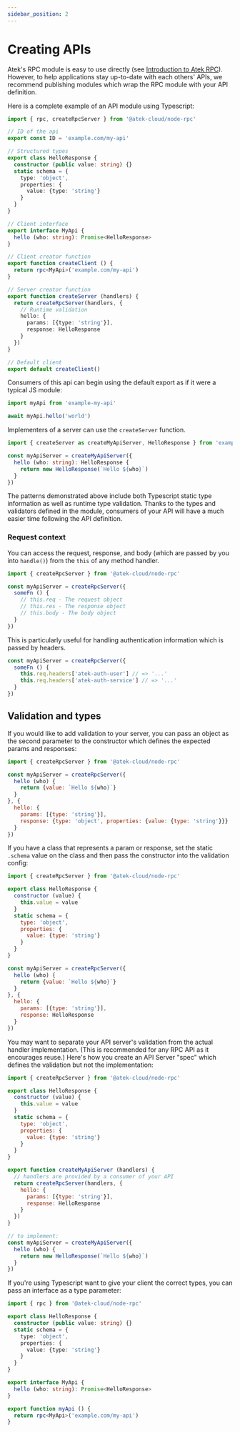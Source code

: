 ```yaml
---
sidebar_position: 2
---
```


# Creating APIs

Atek's RPC module is easy to use directly (see [Introduction to Atek RPC](./intro)). However, to help applications stay up-to-date with each others' APIs, we recommend publishing modules which wrap the RPC module with your API definition.

Here is a complete example of an API module using Typescript:

```typescript
import { rpc, createRpcServer } from '@atek-cloud/node-rpc'

// ID of the api
export const ID = 'example.com/my-api'

// Structured types 
export class HelloResponse {
  constructor (public value: string) {}
  static schema = {
    type: 'object',
    properties: {
      value: {type: 'string'}
    }
  }
}

// Client interface
export interface MyApi {
  hello (who: string): Promise<HelloResponse>
}

// Client creator function
export function createClient () {
  return rpc<MyApi>('example.com/my-api')
}

// Server creator function
export function createServer (handlers) {
  return createRpcServer(handlers, {
    // Runtime validation
    hello: {
      params: [{type: 'string'}],
      response: HelloResponse
    }
  })
}

// Default client
export default createClient()
```

Consumers of this api can begin using the default export as if it were a typical JS module:

```typescript
import myApi from 'example-my-api'

await myApi.hello('world')
```

Implementers of a server can use the `createServer` function.

```typescript
import { createServer as createMyApiServer, HelloResponse } from 'example-my-api'

const myApiServer = createMyApiServer({
  hello (who: string): HelloResponse {
    return new HelloResponse(`Hello ${who}`)
  }
})
```

The patterns demonstrated above include both Typescript static type information as well as runtime type validation. Thanks to the types and validators defined in the module, consumers of your API will have a much easier time following the API definition.

### Request context

You can access the request, response, and body (which are passed by you into `handle()`) from the `this` of any method handler.

```javascript
import { createRpcServer } from '@atek-cloud/node-rpc'

const myApiServer = createRpcServer({
  someFn () {
    // this.req - The request object
    // this.res - The response object
    // this.body - The body object
  }
})
```

This is particularly useful for handling authentication information which is passed by headers.

```javascript
const myApiServer = createRpcServer({
  someFn () {
    this.req.headers['atek-auth-user'] // => '...'
    this.req.headers['atek-auth-service'] // => '...'
  }
})
```

## Validation and types

If you would like to add validation to your server, you can pass an object as the second parameter to the constructor which defines the expected params and responses:

```javascript
import { createRpcServer } from '@atek-cloud/node-rpc'

const myApiServer = createRpcServer({
  hello (who) {
    return {value: `Hello ${who}`}
  }
}, {
  hello: {
    params: [{type: 'string'}],
    response: {type: 'object', properties: {value: {type: 'string'}}}
  }
})
```

If you have a class that represents a param or response, set the static `.schema` value on the class and then pass the constructor into the validation config:

```javascript
import { createRpcServer } from '@atek-cloud/node-rpc'

export class HelloResponse {
  constructor (value) {
    this.value = value
  }
  static schema = {
    type: 'object',
    properties: {
      value: {type: 'string'}
    }
  }
}

const myApiServer = createRpcServer({
  hello (who) {
    return {value: `Hello ${who}`}
  }
}, {
  hello: {
    params: [{type: 'string'}],
    response: HelloResponse
  }
})
```

You may want to separate your API server's validation from the actual handler implementation.
(This is recommended for any RPC API as it encourages reuse.)
Here's how you create an API Server "spec" which defines the validation but not the implementation:

```javascript
import { createRpcServer } from '@atek-cloud/node-rpc'

export class HelloResponse {
  constructor (value) {
    this.value = value
  }
  static schema = {
    type: 'object',
    properties: {
      value: {type: 'string'}
    }
  }
}

export function createMyApiServer (handlers) {
  // handlers are provided by a consumer of your API
  return createRpcServer(handlers, {
    hello: {
      params: [{type: 'string'}],
      response: HelloResponse
    }
  })
}

// to implement:
const myApiServer = createMyApiServer({
  hello (who) {
    return new HelloResponse(`Hello ${who}`)
  }
})
```

If you're using Typescript want to give your client the correct types, you can pass an interface as a type parameter:

```typescript
import { rpc } from '@atek-cloud/node-rpc'

export class HelloResponse {
  constructor (public value: string) {}
  static schema = {
    type: 'object',
    properties: {
      value: {type: 'string'}
    }
  }
}

export interface MyApi {
  hello (who: string): Promise<HelloResponse>
}

export function myApi () {
  return rpc<MyApi>('example.com/my-api')
}
```